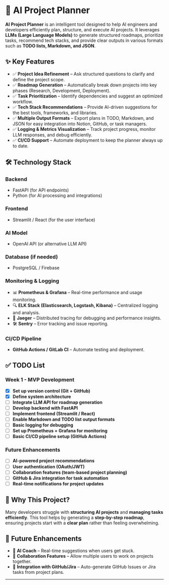 # 🚀 AI Project Planner  

**AI Project Planner** is an intelligent tool designed to help AI engineers and developers efficiently plan, structure, and execute AI projects. It leverages **LLMs (Large Language Models)** to generate structured roadmaps, prioritize tasks, recommend tech stacks, and provide clear outputs in various formats such as **TODO lists, Markdown, and JSON**.  

## ✨ Key Features  
- ✅ **Project Idea Refinement** – Ask structured questions to clarify and define the project scope.  
- ✅ **Roadmap Generation** – Automatically break down projects into key phases (Research, Development, Deployment).  
- ✅ **Task Prioritization** – Identify dependencies and suggest an optimized workflow.  
- ✅ **Tech Stack Recommendations** – Provide AI-driven suggestions for the best tools, frameworks, and libraries.  
- ✅ **Multiple Output Formats** – Export plans in TODO, Markdown, and JSON for easy integration into Notion, GitHub, or task managers.  
- ✅ **Logging & Metrics Visualization** – Track project progress, monitor LLM responses, and debug efficiently.  
- ✅ **CI/CD Support** – Automate deployment to keep the planner always up to date.  

## 🛠️ Technology Stack  
### **Backend**  
- FastAPI (for API endpoints)  
- Python (for AI processing and integrations)  

### **Frontend**  
- Streamlit / React (for the user interface)  

### **AI Model**  
- OpenAI API (or alternative LLM API)  

### **Database (if needed)**  
- PostgreSQL / Firebase  

### **Monitoring & Logging**  
- 📊 **Prometheus & Grafana** – Real-time performance and usage monitoring.  
- 🔍 **ELK Stack (Elasticsearch, Logstash, Kibana)** – Centralized logging and analysis.  
- 🎯 **Jaeger** – Distributed tracing for debugging and performance insights.  
- 🛠️ **Sentry** – Error tracking and issue reporting.  

### **CI/CD Pipeline**  
- **GitHub Actions / GitLab CI** – Automate testing and deployment.  

## ✅ TODO List  

### **Week 1 - MVP Development**
- [x] **Set up version control (Git + GitHub)**
- [x] **Define system architecture**
- [ ] **Integrate LLM API for roadmap generation**
- [ ] **Develop backend with FastAPI**
- [ ] **Implement frontend (Streamlit / React)**
- [ ] **Enable Markdown and TODO list output formats**
- [ ] **Basic logging for debugging**
- [ ] **Set up Prometheus + Grafana for monitoring**
- [ ] **Basic CI/CD pipeline setup (GitHub Actions)**

### **Future Enhancements**
- [ ] **AI-powered project recommendations**
- [ ] **User authentication (OAuth/JWT)**
- [ ] **Collaboration features (team-based project planning)**
- [ ] **GitHub & Jira integration for task automation**
- [ ] **Real-time notifications for project updates**  

## 🧐 Why This Project?  
Many developers struggle with **structuring AI projects** and **managing tasks efficiently**. This tool helps by generating a **step-by-step roadmap**, ensuring projects start with a **clear plan** rather than feeling overwhelming.  

## 🔮 Future Enhancements  
- 🔹 **AI Coach** – Real-time suggestions when users get stuck.  
- 🔹 **Collaboration Features** – Allow multiple users to work on projects together.  
- 🔹 **Integration with GitHub/Jira** – Auto-generate GitHub Issues or Jira tasks from project plans.  

---
